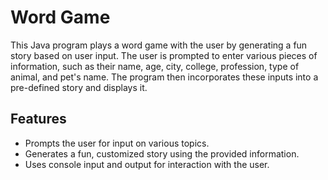 # Word Game

This Java program plays a word game with the user by generating a fun story based on user input. The user is prompted to enter various pieces of information, such as their name, age, city, college, profession, type of animal, and pet's name. The program then incorporates these inputs into a pre-defined story and displays it.

## Features

- Prompts the user for input on various topics.
- Generates a fun, customized story using the provided information.
- Uses console input and output for interaction with the user.
